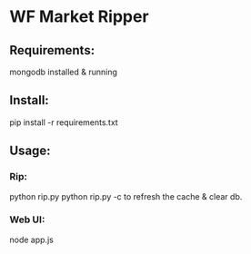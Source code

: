 # WF Market Ripper

## Requirements:
mongodb installed & running

## Install:
pip install -r requirements.txt

## Usage:
### Rip:
python rip.py
python rip.py -c to refresh the cache & clear db.
### Web UI:
node app.js